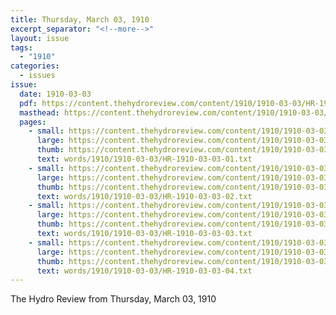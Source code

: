 ```yaml
---
title: Thursday, March 03, 1910
excerpt_separator: "<!--more-->"
layout: issue
tags:
  - "1910"
categories:
  - issues
issue:
  date: 1910-03-03
  pdf: https://content.thehydroreview.com/content/1910/1910-03-03/HR-1910-03-03.pdf
  masthead: https://content.thehydroreview.com/content/1910/1910-03-03/masthead/HR-1910-03-03.jpg
  pages:
    - small: https://content.thehydroreview.com/content/1910/1910-03-03/small/HR-1910-03-03-01.jpg
      large: https://content.thehydroreview.com/content/1910/1910-03-03/large/HR-1910-03-03-01.jpg
      thumb: https://content.thehydroreview.com/content/1910/1910-03-03/thumbnails/HR-1910-03-03-01.jpg
      text: words/1910/1910-03-03/HR-1910-03-03-01.txt
    - small: https://content.thehydroreview.com/content/1910/1910-03-03/small/HR-1910-03-03-02.jpg
      large: https://content.thehydroreview.com/content/1910/1910-03-03/large/HR-1910-03-03-02.jpg
      thumb: https://content.thehydroreview.com/content/1910/1910-03-03/thumbnails/HR-1910-03-03-02.jpg
      text: words/1910/1910-03-03/HR-1910-03-03-02.txt
    - small: https://content.thehydroreview.com/content/1910/1910-03-03/small/HR-1910-03-03-03.jpg
      large: https://content.thehydroreview.com/content/1910/1910-03-03/large/HR-1910-03-03-03.jpg
      thumb: https://content.thehydroreview.com/content/1910/1910-03-03/thumbnails/HR-1910-03-03-03.jpg
      text: words/1910/1910-03-03/HR-1910-03-03-03.txt
    - small: https://content.thehydroreview.com/content/1910/1910-03-03/small/HR-1910-03-03-04.jpg
      large: https://content.thehydroreview.com/content/1910/1910-03-03/large/HR-1910-03-03-04.jpg
      thumb: https://content.thehydroreview.com/content/1910/1910-03-03/thumbnails/HR-1910-03-03-04.jpg
      text: words/1910/1910-03-03/HR-1910-03-03-04.txt
---
```


The Hydro Review from Thursday, March 03, 1910

<!--more-->

